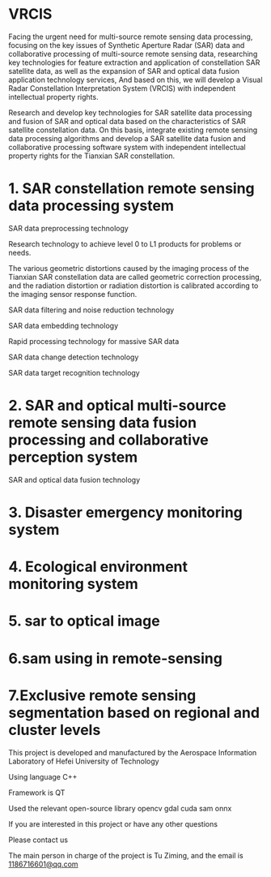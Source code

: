 # VRCIS
Facing the urgent need for multi-source remote sensing data processing, focusing on the key issues of Synthetic Aperture Radar (SAR) data and collaborative processing of multi-source remote sensing data, researching key technologies for feature extraction and application of constellation SAR satellite data, as well as the expansion of SAR and optical data fusion application technology services, And based on this, we will develop a Visual Radar Constellation Interpretation System (VRCIS) with independent intellectual property rights.

Research and develop key technologies for SAR satellite data processing and fusion of SAR and optical data based on the characteristics of SAR satellite constellation data. On this basis, integrate existing remote sensing data processing algorithms and develop a SAR satellite data fusion and collaborative processing software system with independent intellectual property rights for the Tianxian SAR constellation.

# 1. SAR constellation remote sensing data processing system

SAR data preprocessing technology

Research technology to achieve level 0 to L1 products for problems or needs.

The various geometric distortions caused by the imaging process of the Tianxian SAR constellation data are called geometric correction processing, and the radiation distortion or radiation distortion is calibrated according to the imaging sensor response function.

SAR data filtering and noise reduction technology

SAR data embedding technology

Rapid processing technology for massive SAR data

SAR data change detection technology

SAR data target recognition technology

# 2. SAR and optical multi-source remote sensing data fusion processing and collaborative perception system

SAR and optical data fusion technology

# 3. Disaster emergency monitoring system

# 4. Ecological environment monitoring system

# 5. sar to optical image

# 6.sam using in remote-sensing

# 7.Exclusive remote sensing segmentation based on regional and cluster levels

This project is developed and manufactured by the Aerospace Information Laboratory of Hefei University of Technology

Using language C++

Framework is QT

Used the relevant open-source library opencv gdal cuda sam onnx

If you are interested in this project or have any other questions

Please contact us

The main person in charge of the project is Tu Ziming, and the email is 1186716601@qq.com
